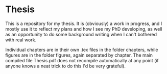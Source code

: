 # Thesis
This is a repository for my thesis. It is (obviously) a work in progress, and I mostly use it to reflect my plans and how I see my PhD developing, as well as an opportunity to do some background writing when I can't bothered with real work.

Individual chapters are in their own .tex files in the folder chapters, while figures are in the folder figures, again separated by chapter. The main compiled file Thesis.pdf does not recompile automatically at any point (if anyone knows a neat trick to do this I'd be very grateful).
